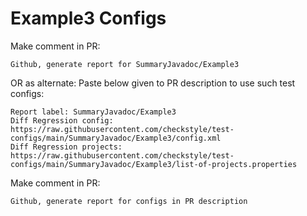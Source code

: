 # Example3 Configs
Make comment in PR:
```
Github, generate report for SummaryJavadoc/Example3
```
OR as alternate:
Paste below given to PR description to use such test configs:
```
Report label: SummaryJavadoc/Example3
Diff Regression config: https://raw.githubusercontent.com/checkstyle/test-configs/main/SummaryJavadoc/Example3/config.xml
Diff Regression projects: https://raw.githubusercontent.com/checkstyle/test-configs/main/SummaryJavadoc/Example3/list-of-projects.properties
```
Make comment in PR:
```
Github, generate report for configs in PR description
```
